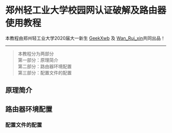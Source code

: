 # 郑州轻工业大学校园网认证破解及路由器使用教程

本教程由郑州轻工业大学2020届大一新生 [GeekXwb](https://github.com/GeekXwb) 及 [Wan_Rui_xin](https://github.com/8900581)共同出品！

---

>本教程分为两部分  
>第一部分：原理简介  
>第二部分：路由器环境配置  
>第三部分：配置文件的配置

## 原理简介

## 路由器环境配置

### 配置文件的配置

